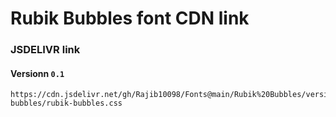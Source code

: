 # Rubik Bubbles font CDN link

### JSDELIVR link

#### Versionn `0.1`
```
https://cdn.jsdelivr.net/gh/Rajib10098/Fonts@main/Rubik%20Bubbles/version/0.1/rubik-bubbles/rubik-bubbles.css
```
